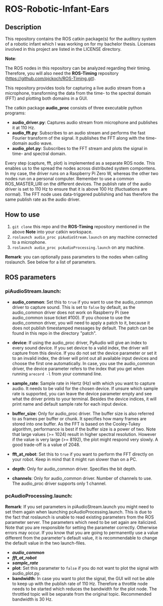 # ROS-Robotic-Infant-Ears

## Description
This repository contains the ROS catkin package(s) for the auditory system of a robotic infant which I was working on for my bachelor thesis. Licenses involved in this project are listed in the LICENSE directory.

**Note**:

The ROS nodes in this repository can be analyzed regarding their timing. Therefore, you will also need the **ROS-Timing**  repository (https://github.com/pjckoch/ROS-Timing.git).

This repository provides tools for capturing a live audio stream from a microphone, transforming the data from the time- to the spectral domain (FFT) and plotting both domains in a GUI.

The catkin package **audio_proc** consists of three executable python programs:

- **audio_driver.py**: Captures audio stream from microphone and publishes it at 110 Hz.
- **audio_fft.py**: Subscribes to an audio stream and performs the fast Fourier transform of the signal. It publishes the FFT along with the time-domain audio wave.
- **audio_plot.py**: Subscribes to the FFT stream and plots the signal in time- and spectral domain.

Every step (capture, fft, plot) is implemented as a separate ROS node. This enables us to the spread the nodes across distributed system compontens. In my case, the driver runs on a Raspberry Pi Zero W, whereas the other two nodes run on a personal computer. Remember to use a common ROS_MASTER_URI on the different devices. The publish rate of the audio driver is set to 110 Hz to ensure that it is above 100 Hz (fluctuations are normal). The FFT node uses data-triggered publishing and has therefore the same publish rate as the audio driver.

## How to use
1. `git clone` this repo and the **ROS-Timing** repository mentioned in the above **Note** into your catkin workspace.
2. `roslaunch audio_proc piAudioStream.launch` on any machine connected to a microphone.
3. `roslaunch audio_proc pcAudioProcessing.launch` on any machine.

**Remark**: you can optionally pass parameters to the nodes when calling roslaunch. See below for a list of parameters.

## ROS parameters

### piAudioStream.launch:
- **audio_common**: Set this to `true` if you want to use the audio_common driver to capture sound. This is set to `false` by default, as the audio_common driver does not work on Raspberry Pi (see audio_common issue ticket #100). If you choose to use the audio_common driver, you will need to apply a patch to it, because it does not publish timestamped messages by default. The patch can be found in this repo in the directory "patch".
- **device**: If using the audio_proc driver, PyAudio will give an index to every sound device. If you set device to a valid index, the driver will capture from this device. If you do not set the device parameter or set it to an invalid index, the driver will print out all available input devices and choose the first one automatically. In case, you use the audio_common driver, the device parameter refers to the index that you get when running `arecord -l` from your command line.
- **sample_rate**: Sample rate in Hertz (Hz) with which you want to capture audio. It needs to be valid for the chosen device. If unsure which sample rate is supported, you can leave the device parameter empty and see what the driver prints to your terminal. Besides the device indices, it will print name and default sample rate for each input device.
- **buffer_size**: Only for audio_proc driver. The buffer size is also referred to as frames per buffer or chunk. It specifies how many frames are stored into one buffer. As the FFT is based on the Cooley-Tukey algorithm, performance is best if the buffer size is a power of two. Note that large values (>= 1024) result in higher spectral resolution. However if the value is very large (>= 8192), the plot might respond very slowly. A good trade-off is a value of 2048.
- **fft_at_robot**: Set this to `true` if you want to perform the FFT directly on your robot. Keep in mind that it might run slower than on a PC.
- **depth**: Only for audio_common driver. Specifies the bit depth.

- **channels**: Only for audio_common driver. Number of channels to use. The audio_proc driver supports only 1 channel.

### pcAudioProcessing.launch:
**Remark**: If you set parameters in piAudioStream.launch you might need to set them again when launching pcAudioProcessing.launch. This is due to the fact that roslaunch is unable to read existing parameters from the ROS parameter server. The parameters which need to be set again are italicized. Note that you are responsible for setting the parameter correctly. Otherwise errors may occur. If you know that you are going to permanently use a value different from the parameter's default value, it is recommendable to change the default value in the two launch-files.

- ***audio_common***
- ***fft_at_robot***
- ***sample_rate***
- **plot**: Set this parameter to `false` if you do not want to plot the signal with audio_plot.py.
- **bandwidth**: In case you want to plot the signal, the GUI will not be able to keep up with the publish rate of 110 Hz. Therefore a throttle node needs to be started which reduces the bandwidth for the plot node. The throttled topic will be separate from the original topic. Recommended bandwidth is 30 Hz.
